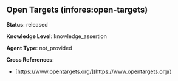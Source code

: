 [//]: # (DO NOT MANUALLY EDIT THIS FILE. IT IS GENERATED FROM A TEMPLATE.)

## Open Targets (infores:open-targets)

**Status**: released
  
**Knowledge Level**: knowledge_assertion
  
**Agent Type**: not_provided



**Cross References**:

- [https://www.opentargets.org/](https://www.opentargets.org/)

